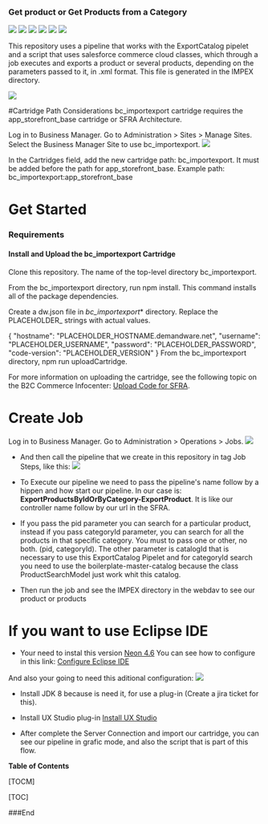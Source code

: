 ### Get product or Get Products from a Category

![](https://img.shields.io/github/stars/pandao/editor.md.svg) ![](https://img.shields.io/github/forks/pandao/editor.md.svg) ![](https://img.shields.io/github/tag/pandao/editor.md.svg) ![](https://img.shields.io/github/release/pandao/editor.md.svg) ![](https://img.shields.io/github/issues/pandao/editor.md.svg) ![](https://img.shields.io/bower/v/editor.md.svg)

This repository uses a pipeline that works with the ExportCatalog pipelet and a script that uses salesforce commerce cloud classes, which through a job executes and exports a product or several products, depending on the parameters passed to it, in .xml format. This file is generated in the IMPEX directory.

![](https://i.ibb.co/Xt9n1mc/Export-File.png)

#Cartridge Path Considerations
bc_importexport cartridge requires the app_storefront_base cartridge or SFRA Architecture.

Log in to Business Manager.
Go to Administration > Sites > Manage Sites.
Select the Business Manager Site to use bc_importexport.
![](https://i.ibb.co/W3jzqPp/Business-Manager-Site.png)

In the Cartridges field, add the new cartridge path: bc_importexport. It must be added before the path for app_storefront_base. Example path: bc_importexport:app_storefront_base

# Get Started
### Requirements
#### Install and Upload the bc_importexport Cartridge

Clone this repository. The name of the top-level directory bc_importexport.

From the bc_importexport directory, run npm install. This command installs all of the package dependencies.

Create a dw.json file in *bc_importexport** directory. Replace the PLACEHOLDER_ strings with actual values.

{
    "hostname": "PLACEHOLDER_HOSTNAME.demandware.net",
    "username": "PLACEHOLDER_USERNAME",
    "password": "PLACEHOLDER_PASSWORD",
    "code-version": "PLACEHOLDER_VERSION"
}
From the bc_importexport directory, npm run uploadCartridge.

For more information on uploading the cartridge, see the following topic on the B2C Commerce Infocenter: [Upload Code for SFRA](https://documentation.b2c.commercecloud.salesforce.com/DOC2/index.jsp?topic=%2Fcom.demandware.dochelp%2Fcontent%2Fb2c_commerce%2Ftopics%2Fsfra%2Fb2c_uploading_code.html "Upload Code for SFRA").

# Create Job
Log in to Business Manager.
Go to Administration > Operations > Jobs.
![](https://i.ibb.co/0r3W0cG/Create-New-Job.png)

- And then call the pipeline that we create in this repository in tag Job Steps,  like this:
![](https://i.ibb.co/ctR9DNG/Configuration-Steps.png)

- To Execute our pipeline we need to pass the pipeline's name follow by a hippen and how start our pipeline. In our case is: **ExportProductsByIdOrByCategory-ExportProduct**. It is like our controller name follow by our url in the SFRA.

- If you pass the pid parameter you can search for a particular product, instead if you pass categoryId parameter, you can search for all the products in that specific category. You must to pass one or other, no both. (pid, categoryId). The other parameter is catalogId that is necessary to use this ExportCatalog Pipelet and for categoryId search you need to use the boilerplate-master-catalog because the class ProductSearchModel just work whit this catalog.

- Then run the job and see the IMPEX directory in the webdav to see our product or products

# If you want to use Eclipse IDE
- Your need to instal this version [Neon 4.6](https://www.eclipse.org/downloads/packages/release/neon/3 "Neon 4.6")
 You can see how to configure in this link: [Configure Eclipse IDE](https://confluence.ontrq.com/pages/viewpage.action?spaceKey=ACDC&title=Lab%3A+Eclipse+IDE+Setup "Configure Eclipse IDE")
 
 And also your going to need this aditional configuration: ![](https://i.ibb.co/1zxD5cg/Preference-Network-Connections-Direct.png)
- Install JDK 8 because is need it, for use a plug-in (Create a jira ticket for this).
- Install  UX Studio plug-in [Install UX Studio](https://documentation.b2c.commercecloud.salesforce.com/DOC1/index.jsp?topic=%2Fcom.demandware.dochelp%2FLegacyDevDoc%2FInstallUXStudio.html&resultof=%22%45%63%6c%69%70%73%65%22%20%22%65%63%6c%69%70%73%22%20 "Install UX Studio")

- After complete the Server Connection and import our cartridge, you can see our pipeline in grafic mode, and also the script that is part of this flow.

**Table of Contents**

[TOCM]

[TOC]

###End
